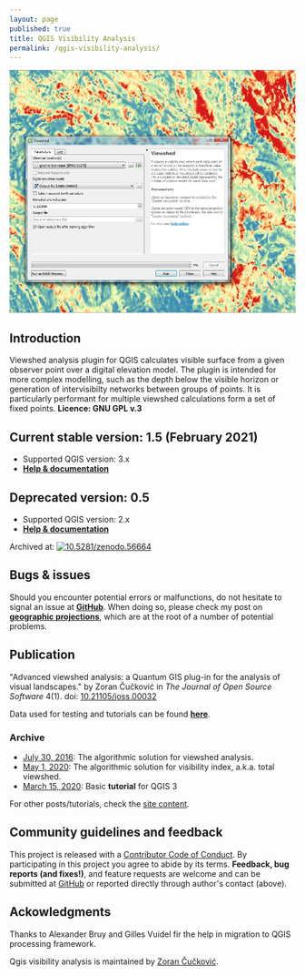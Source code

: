 ```yaml
---
layout: page
published: true
title: QGIS Visibility Analysis
permalink: /qgis-visibility-analysis/
---
```




![screenshot](images/screenshot.jpg)

## Introduction
Viewshed analysis plugin for QGIS calculates visible surface from a given observer point over a digital elevation model. The plugin is intended for more complex modelling, such as the depth below the visible horizon or generation of intervisibilty networks between groups of points. It is particularly performant for multiple viewshed calculations form a set of fixed points.
**Licence: GNU GPL v.3**  

## Current stable version: 1.5 (February 2021)
- Supported QGIS version: 3.x
- [**Help & documentation**](/qgis-visibility-analysis-manual/)

## Deprecated version: 0.5 
- Supported QGIS version: 2.x
- [**Help & documentation**](https://zoran-cuckovic.github.io/QGIS-visibility-analysis/help_qgis2.html)
  
Archived at: [![10.5281/zenodo.56664](https://zenodo.org/badge/22929/zoran-cuckovic/QGIS-visibility-analysis.svg)](https://zenodo.org/badge/latestdoi/22929/zoran-cuckovic/QGIS-visibility-analysis)


## Bugs & issues

Should you encounter potential errors or malfunctions, do not hesitate to signal an issue at **[GitHub](https://github.com/zoran-cuckovic/QGIS-visibility-analysis/issues)**. When doing so, please check my post on **[geographic projections](https://landscapearchaeology.org/2020/wgs/)**, which are at the root of a number of potential problems. 

## Publication

"Advanced viewshed analysis: a Quantum GIS plug-in for the analysis of visual landscapes." by Zoran Čučković in *The Journal of Open Source Software* 4(1). doi: [10.21105/joss.00032](http://joss.theoj.org/papers/10.21105/joss.00032)

Data used for testing and tutorials can be found **[here](https://github.com/zoran-cuckovic/QGIS-visibility-analysis/tree/test-data/)**.


### Archive

- [July 30, 2016](http://landscapearchaeology.org/2018/qgis-visibility-analysis-algorithm/): The algorithmic solution for viewshed analysis.
- [May 1, 2020](https://landscapearchaeology.org/2020/visibility-index/): The algorithmic solution for visibility index, a.k.a. total viewshed.
- [March 15, 2020](https://landscapearchaeology.org/2020/viewshed-tutorial): Basic **tutorial** for QGIS 3

For other posts/tutorials, check the [site content](/tags/#qgis-visibility-plugin).


## Community guidelines and feedback

This project is released with a [Contributor Code of Conduct](https://github.com/zoran-cuckovic/QGIS-visibility-analysis/blob/master/Contributor_code.md). By participating in this project you agree to abide by its terms. **Feedback, bug reports (and fixes!)**, and feature requests are welcome and can be submitted at [GitHub](https://github.com/zoran-cuckovic/QGIS-visibility-analysis/issues) or reported directly through author's contact (above).


## Ackowledgments

Thanks to Alexander Bruy and Gilles Vuidel fir the help in migration to QGIS processing framework.

Qgis visibility analysis is maintained by [Zoran Čučković](http://zoran-cuckovic.from.hr).
